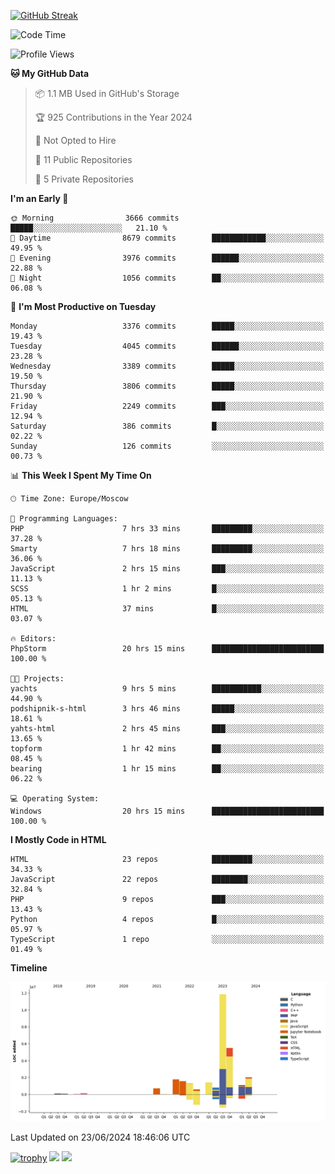 [![GitHub Streak](https://github-readme-streak-stats.herokuapp.com/?user=yogik10)](https://git.io/streak-stats)
<!--START_SECTION:waka-->
![Code Time](http://img.shields.io/badge/Code%20Time-632%20hrs%2045%20mins-blue)

![Profile Views](http://img.shields.io/badge/Profile%20Views-0-blue)

**🐱 My GitHub Data** 

> 📦 1.1 MB Used in GitHub's Storage 
 > 
> 🏆 925 Contributions in the Year 2024
 > 
> 🚫 Not Opted to Hire
 > 
> 📜 11 Public Repositories 
 > 
> 🔑 5 Private Repositories 
 > 
**I'm an Early 🐤** 

```text
🌞 Morning                3666 commits        █████░░░░░░░░░░░░░░░░░░░░   21.10 % 
🌆 Daytime                8679 commits        ████████████░░░░░░░░░░░░░   49.95 % 
🌃 Evening                3976 commits        ██████░░░░░░░░░░░░░░░░░░░   22.88 % 
🌙 Night                  1056 commits        ██░░░░░░░░░░░░░░░░░░░░░░░   06.08 % 
```
📅 **I'm Most Productive on Tuesday** 

```text
Monday                   3376 commits        █████░░░░░░░░░░░░░░░░░░░░   19.43 % 
Tuesday                  4045 commits        ██████░░░░░░░░░░░░░░░░░░░   23.28 % 
Wednesday                3389 commits        █████░░░░░░░░░░░░░░░░░░░░   19.50 % 
Thursday                 3806 commits        █████░░░░░░░░░░░░░░░░░░░░   21.90 % 
Friday                   2249 commits        ███░░░░░░░░░░░░░░░░░░░░░░   12.94 % 
Saturday                 386 commits         █░░░░░░░░░░░░░░░░░░░░░░░░   02.22 % 
Sunday                   126 commits         ░░░░░░░░░░░░░░░░░░░░░░░░░   00.73 % 
```


📊 **This Week I Spent My Time On** 

```text
🕑︎ Time Zone: Europe/Moscow

💬 Programming Languages: 
PHP                      7 hrs 33 mins       █████████░░░░░░░░░░░░░░░░   37.28 % 
Smarty                   7 hrs 18 mins       █████████░░░░░░░░░░░░░░░░   36.06 % 
JavaScript               2 hrs 15 mins       ███░░░░░░░░░░░░░░░░░░░░░░   11.13 % 
SCSS                     1 hr 2 mins         █░░░░░░░░░░░░░░░░░░░░░░░░   05.13 % 
HTML                     37 mins             █░░░░░░░░░░░░░░░░░░░░░░░░   03.07 % 

🔥 Editors: 
PhpStorm                 20 hrs 15 mins      █████████████████████████   100.00 % 

🐱‍💻 Projects: 
yachts                   9 hrs 5 mins        ███████████░░░░░░░░░░░░░░   44.90 % 
podshipnik-s-html        3 hrs 46 mins       █████░░░░░░░░░░░░░░░░░░░░   18.61 % 
yahts-html               2 hrs 45 mins       ███░░░░░░░░░░░░░░░░░░░░░░   13.65 % 
topform                  1 hr 42 mins        ██░░░░░░░░░░░░░░░░░░░░░░░   08.45 % 
bearing                  1 hr 15 mins        ██░░░░░░░░░░░░░░░░░░░░░░░   06.22 % 

💻 Operating System: 
Windows                  20 hrs 15 mins      █████████████████████████   100.00 % 
```

**I Mostly Code in HTML** 

```text
HTML                     23 repos            █████████░░░░░░░░░░░░░░░░   34.33 % 
JavaScript               22 repos            ████████░░░░░░░░░░░░░░░░░   32.84 % 
PHP                      9 repos             ███░░░░░░░░░░░░░░░░░░░░░░   13.43 % 
Python                   4 repos             █░░░░░░░░░░░░░░░░░░░░░░░░   05.97 % 
TypeScript               1 repo              ░░░░░░░░░░░░░░░░░░░░░░░░░   01.49 % 
```



**Timeline**

![Lines of Code chart](https://raw.githubusercontent.com/Yogik10/Yogik10/main/assets/bar_graph.png)


 Last Updated on 23/06/2024 18:46:06 UTC
<!--END_SECTION:waka-->
[![trophy](https://github-profile-trophy.vercel.app/?username=yogik10)](https://github.com/ryo-ma/github-profile-trophy)
![](https://github-profile-summary-cards.vercel.app/api/cards/profile-details?username=yogik10&theme=solarized_dark)
![](https://github-profile-summary-cards.vercel.app/api/cards/most-commit-language?username=yogik10&theme=solarized_dark)



